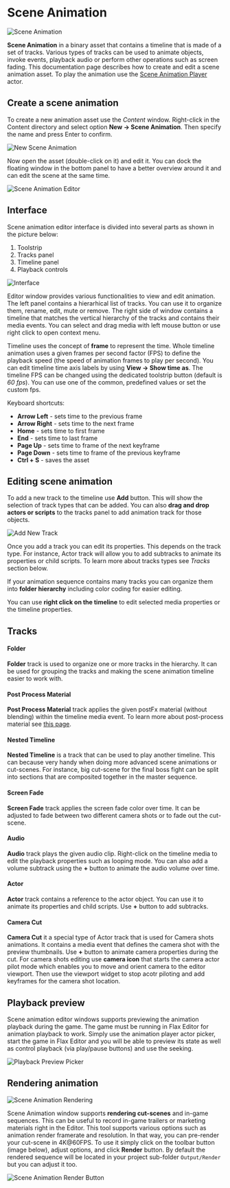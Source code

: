 # Scene Animation

![Scene Animation](media/scene-anims-object-properties.gif)

**Scene Animation** in a binary asset that contains a timeline that is made of a set of tracks. Various types of tracks can be used to animate objects, invoke events, playback audio or perform other operations such as screen fading. This documentation page describes how to create and edit a scene animation asset. To play the animation use the [Scene Animation Player](scene-animation-player.md) actor.

## Create a scene animation

To create a new animation asset use the *Content* window. Right-click in the Content directory and select option **New -> Scene Animation**. Then specify the name and press Enter to confirm.

![New Scene Animation](media/new-scene-animation.png)

Now open the asset (double-click on it) and edit it. You can dock the floating window in the bottom panel to have a better overview around it and can edit the scene at the same time.

![Scene Animation Editor](media/scene-animation-editor.png)

## Interface

Scene animation editor interface is divided into several parts as shown in the picture below:
1. Toolstrip
2. Tracks panel
3. Timeline panel
4. Playback controls

![Interface](media/timeline-interface.png)

Editor window provides various functionalities to view and edit animation. The left panel contains a hierarhical list of tracks. You can use it to organize them, rename, edit, mute or remove. The right side of window contains a timeline that matches the vertical hierarchy of the tracks and contains their media events. You can select and drag media with left mouse button or use right click to open context menu.

Timeline uses the concept of **frame** to represent the time. Whole timeline animation uses a given frames per second factor (FPS) to define the playback speed (the speed of animation frames to play per second). You can edit timeline time axis labels by using **View -> Show time as**. The timeline FPS can be changed using the dedicated toolstrip button (default is *60 fps*). You can use one of the common, predefined values or set the custom fps.

Keyboard shortcuts:
* **Arrow Left** - sets time to the previous frame
* **Arrow Right** - sets time to the next frame
* **Home** - sets time to first frame
* **End** - sets time to last frame
* **Page Up** - sets time to frame of the next keyframe
* **Page Down** - sets time to frame of the previous keyframe
* **Ctrl + S** - saves the asset

## Editing scene animation

To add a new track to the timeline use **Add** button. This will show the selection of track types that can be added. You can also **drag and drop actors or scripts** to the tracks panel to add animation track for those objects.

![Add New Track](media/add-track.png)

Once you add a track you can edit its properties. This depends on the track type. For instance, Actor track will allow you to add subtracks to animate its properties or child scripts. To learn more about tracks types see *Tracks* section below.

If your animation sequence contains many tracks you can organize them into **folder hierarchy** including color coding for easier editing.

You can use **right click on the timeline** to edit selected media properties or the timeline properties.

## Tracks

#### Folder

**Folder** track is used to organize one or more tracks in the hierarchy. It can be used for grouping the tracks and making the scene animation timeline easier to work with.

#### Post Process Material

**Post Process Material** track applies the given postFx material (without blending) within the timeline media event. To learn more about post-process material see [this page](../../graphics/post-effects/post-fx-materials.md).

#### Nested Timeline

**Nested Timeline** is a track that can be used to play another timeline. This can because very handy when doing more advanced scene animations or cut-scenes. For instance, big cut-scene for the final boss fight can be split into sections that are composited together in the master sequence.

#### Screen Fade

**Screen Fade** track applies the screen fade color over time. It can be adjusted to fade between two different camera shots or to fade out the cut-scene.

#### Audio

**Audio** track plays the given audio clip. Right-click on the timeline media to edit the playback properties such as looping mode. You can also add a volume subtrack using the **+** button to animate the audio volume over time.

#### Actor

**Actor** track contains a reference to the actor object. You can use it to animate its properties and child scripts. Use **+** button to add subtracks.

#### Camera Cut

**Camera Cut** it a special type of Actor track that is used for Camera shots animations. It contains a media event that defines the camera shot with the preview thumbnails. Use **+** button to animate camera properties during the cut. For camera shots editing use **camera icon** that starts the camera actor pilot mode which enables you to move and orient camera to the editor viewport. Then use the viewport widget to stop acotr piloting and add keyframes for the camera shot location.

## Playback preview

Scene animation editor windows supports previewing the animation playback during the game. The game must be running in Flax Editor for animation playback to work. Simply use the animation player actor picker, start the game in Flax Editor and you will be able to preview its state as well as control playback (via play/pause buttons) and use the seeking.

![Playback Preview Picker](media/anim-player-pickup.png)

## Rendering animation

![Scene Animation Rendering](media/scene-animation-rendering.png)

Scene Animation window supports **rendering cut-scenes** and in-game sequences. This can be useful to record in-game trailers or marketing materials right in the Editor. This tool supports various options such as animation render framerate and resolution. In that way, you can pre-render your cut-scene in 4K@60FPS. To use it simply click on the toolbar button (image below), adjust options, and click **Render** button. By default the rendered sequence will be located in your project sub-folder `Output/Render` but you can adjust it too.

![Scene Animation Render Button](media/scene-animation-render-buton.png)
